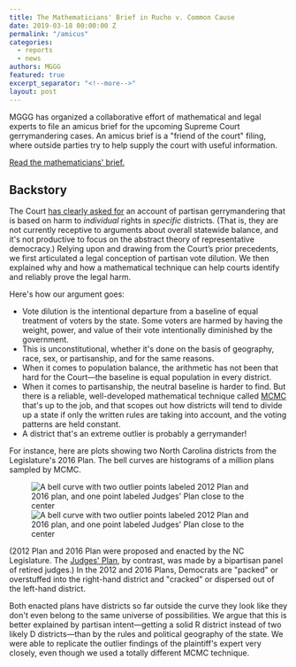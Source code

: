 ```yaml
---
title: The Mathematicians' Brief in Rucho v. Common Cause
date: 2019-03-18 00:00:00 Z
permalink: "/amicus"
categories:
  - reports
  - news
authors: MGGG
featured: true
excerpt_separator: "<!--more-->"
layout: post
---
```


MGGG has organized a collaborative effort of mathematical and legal experts to
file an amicus brief for the upcoming Supreme Court gerrymandering cases. An
amicus brief is a "friend of the court" filing, where outside parties try to
help supply the court with useful information.

<!--more-->

[Read the mathematicians' brief.](https://mggg.org/SCOTUS-MathBrief.pdf)

## Backstory

The Court
[has clearly asked for](https://supreme.justia.com/cases/federal/us/585/16-1161/case.pdf)
an account of partisan gerrymandering that is based on harm to _individual_
rights in _specific_ districts. (That is, they are not currently receptive to
arguments about overall statewide balance, and it's not productive to focus on
the abstract theory of representative democracy.) Relying upon and drawing from
the Court’s prior precedents, we first articulated a legal conception of
partisan vote dilution. We then explained why and how a mathematical technique
can help courts identify and reliably prove the legal harm.

Here's how our argument goes:

- Vote dilution is the intentional departure from a baseline of equal treatment
  of voters by the state. Some voters are harmed by having the weight, power,
  and value of their vote intentionally diminished by the government.
- This is unconstitutional, whether it's done on the basis of geography, race,
  sex, or partisanship, and for the same reasons.
- When it comes to population balance, the arithmetic has not been that hard for
  the Court—the baseline is equal population in every district.
- When it comes to partisanship, the neutral baseline is harder to find. But
  there is a reliable, well-developed mathematical technique called
  [MCMC](https://en.wikipedia.org/wiki/Markov_chain_Monte_Carlo) that's up to
  the job, and that scopes out how districts will tend to divide up a state if
  only the written rules are taking into account, and the voting patterns are
  held constant.
- A district that's an extreme outlier is probably a gerrymander!

For instance, here are plots showing two North Carolina districts from the
Legislature's 2016 Plan. The bell curves are histograms of a million plans
sampled by MCMC.

<figure class="figure">
<img src="/uploads/amicus-plot1.png" alt="A bell curve with two outlier points labeled 2012 Plan and 2016 plan, and one point labeled Judges' Plan close to the center">
<img src="/uploads/amicus-plot2.png" alt="A bell curve with two outlier points labeled 2012 Plan and 2016 plan, and one point labeled Judges' Plan close to the center">
</figure>

(2012 Plan and 2016 Plan were proposed and enacted by the NC Legislature. The
[Judges' Plan](https://sanford.duke.edu/articles/nonpartisan-redistricting-panel-reveals-unofficial-nc-congressional-voting-map),
by contrast, was made by a bipartisan panel of retired judges.) In the 2012 and
2016 Plans, Democrats are "packed" or overstuffed into the right-hand district
and "cracked" or dispersed out of the left-hand district.

Both enacted plans have districts so far outside the curve they look like they
don't even belong to the same universe of possibilities. We argue that this is
better explained by partisan intent—getting a solid R district instead of two
likely D districts—than by the rules and political geography of the state. We
were able to replicate the outlier findings of the plaintiff's expert very
closely, even though we used a totally different MCMC technique.
